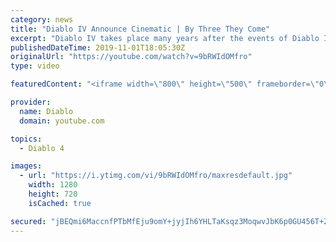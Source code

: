```yaml
---
category: news
title: "Diablo IV Announce Cinematic | By Three They Come"
excerpt: "Diablo IV takes place many years after the events of Diablo III, after millions have been slaughtered by the actions of the High Heavens and Burning Hells alike."
publishedDateTime: 2019-11-01T18:05:30Z
originalUrl: "https://youtube.com/watch?v=9bRWIdOMfro"
type: video

featuredContent: "<iframe width=\"800\" height=\"500\" frameborder=\"0\" src=\"https://www.youtube.com/embed/9bRWIdOMfro\" allow=\"accelerometer; autoplay; encrypted-media; gyroscope; picture-in-picture\" allowfullscreen></iframe>"

provider:
  name: Diablo
  domain: youtube.com

topics:
  - Diablo 4

images:
  - url: "https://i.ytimg.com/vi/9bRWIdOMfro/maxresdefault.jpg"
    width: 1280
    height: 720
    isCached: true

secured: "jBEQmi6MaccnfPTbMfEju9omY+jyjIh6YHLTaKsqz3MoqwvJbK6p0GU456T+Zu2He+VqrpcLA1jfsEPCCzhkqJtoe3ki0uv3eScs0MmME3KmWXnwohlr6XPVUwkHrYACyVYfzyp0o/5mLs5/JARwYlqMS87ymCUlRkg3EaiseeodtawR0aLTDB4QRbme2b1hxrdcw/OyLiieKWzOOUJqoVRc0dVtaKoh9N5v0jE9pOmr5CRLnQJc3lc6zH2aItAHhriT9LlI9jJIkDOr17RmHPfrC8QTsIJJD8Gq2aWDE7yfzIKroeZ5ViTuNTheo7hy2sx1zHYCSvgjwhtEq8g/V9YaTldqMK3zVf+A93v/IrbqXSKDSgKVD7PeSTQiv/iJ0qdPrb7veHFd+HFQYBLNx8V4LwrgPa4/3Ef+32f+yRahVT6ah0NmgIxxz0FwEYs3;JMi9hhQHAZES83JwRIQiQQ=="
---
```


